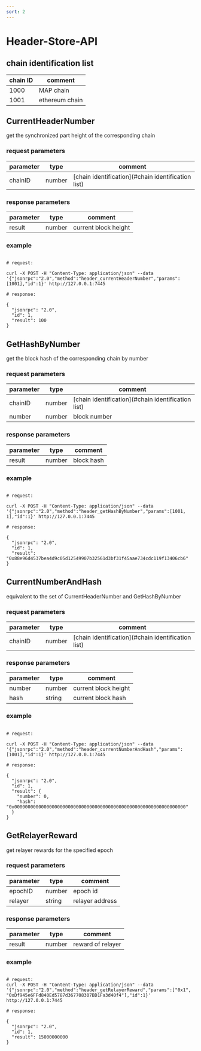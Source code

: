 ```yaml
---
sort: 2
---
```


# Header-Store-API

## chain identification list

| chain ID | comment           |
| ---------| ----------------- | 
| 1000     | MAP chain         |
| 1001     | ethereum chain    |

## CurrentHeaderNumber

get the synchronized part height of the corresponding chain

### request parameters

| parameter | type   | comment |
| --------- | ------ | ------- |
| chainID   | number | [chain identification](#chain identification list)  |

### response parameters

| parameter | type   | comment |
| --------- | ------ | ------- |
| result    | number | current block height |

### example

```shell

# request:

curl -X POST -H "Content-Type: application/json" --data '{"jsonrpc":"2.0","method":"header_currentHeaderNumber","params":[1001],"id":1}' http://127.0.0.1:7445

# response:

{
  "jsonrpc": "2.0",
  "id": 1,
  "result": 100
}

```

## GetHashByNumber

get the block hash of the corresponding chain by number

### request parameters

| parameter | type   | comment |
| --------- | ------ | ------- |
| chainID   | number | [chain identification](#chain identification list) |
| number    | number | block number |

### response parameters

| parameter | type   | comment |
| --------- | ------ | ------- |
| result    | number | block hash |

### example

```shell

# request:

curl -X POST -H "Content-Type: application/json" --data '{"jsonrpc":"2.0","method":"header_getHashByNumber","params":[1001, 1],"id":1}' http://127.0.0.1:7445

# response:

{
  "jsonrpc": "2.0",
  "id": 1,
  "result": "0x88e96d4537bea4d9c05d12549907b32561d3bf31f45aae734cdc119f13406cb6"
}

```

## CurrentNumberAndHash

equivalent to the set of CurrentHeaderNumber and GetHashByNumber

### request parameters

| parameter | type   | comment |
| --------- | ------ | ------- |
| chainID   | number | [chain identification](#chain identification list) |

### response parameters

| parameter | type   | comment |
| --------- | ------ | ------- |
| number    | number | current block height |
| hash      | string | current block hash |

### example

```shell

# request:

curl -X POST -H "Content-Type: application/json" --data '{"jsonrpc":"2.0","method":"header_currentNumberAndHash","params":[1001],"id":1}' http://127.0.0.1:7445

# response:

{
  "jsonrpc": "2.0",
  "id": 1,
  "result": {
    "number": 0,
    "hash": "0x0000000000000000000000000000000000000000000000000000000000000000"
  }
}

```

## GetRelayerReward

get relayer rewards for the specified epoch

### request parameters

| parameter | type   | comment |
| --------- | ------ | ------- |
| epochID   | number | epoch id |
| relayer   | string | relayer address |

### response parameters

| parameter | type   | comment |
| --------- | ------ | ------- |
| result    | number | reward of relayer |

### example

```shell

# request:
curl -X POST -H "Content-Type: application/json" --data '{"jsonrpc":"2.0","method":"header_getRelayerReward","params":["0x1", "0xDf945e6FFd840Ed5787d367708307BD1Fa3d40f4"],"id":1}' http://127.0.0.1:7445

# response:

{
  "jsonrpc": "2.0",
  "id": 1,
  "result": 15000000000
}

```
